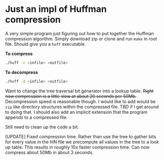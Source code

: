 # Just an impl of Huffman compression
A very simple program just figuring out how to put together the Huffman compression algorithm. Simply download zip or clone and run `make` in root file. Should give you a `huff` executable. 

**To compress**
```bash
./huff -c <infile> <outfile>
```
**To decompress**
```bash
./huff -d <infile> <outfile>
```

Want to change the tree traversal bit generator into a lookup table. ~~Right now compression is a little slow at about 20 seconds per 50Mb.~~ Decompression speed is reasonable though. I would like to add would be `zip` like directory structures within the compressed file. TBD if I get around to doing that. I should also add an implicit extension that the program appends to a compressed file. 

Still need to clean up the code a bit.

[UPDATE] Fixed compression time. Rather than use the tree to gather bits for every value in the hIN file we precompute all values in the tree to a look up table. This results in roughly 10x faster compression time. Can now compress about 50Mb in about 3 seconds.
